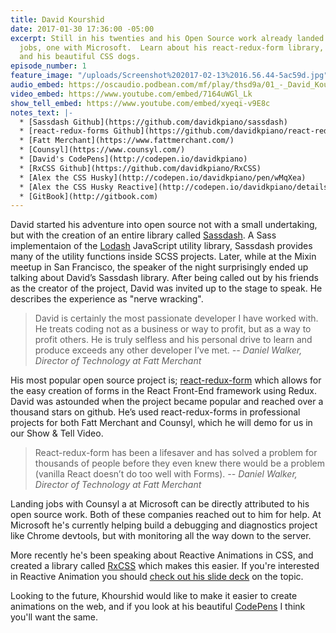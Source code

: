 ```yaml
---
title: David Kourshid
date: 2017-01-30 17:36:00 -05:00
excerpt: Still in his twenties and his Open Source work already landed him two full-time
  jobs, one with Microsoft.  Learn about his react-redux-form library, reactive CSS,
  and his beautiful CSS dogs.
episode_number: 1
feature_image: "/uploads/Screenshot%202017-02-13%2016.56.44-5ac59d.jpg"
audio_embed: https://oscaudio.podbean.com/mf/play/thsd9a/01_-_David_Kourshid_-_Open_SourceCraft.mp3
video_embed: https://www.youtube.com/embed/7164uWGl_Lk
show_tell_embed: https://www.youtube.com/embed/xyeqi-v9E8c
notes_text: |-
  * [Sassdash Github](https://github.com/davidkpiano/sassdash)
  * [react-redux-forms Github](https://github.com/davidkpiano/react-redux-form)
  * [Fatt Merchant](https://www.fattmerchant.com/)
  * [Counsyl](https://www.counsyl.com/)
  * [David's CodePens](http://codepen.io/davidkpiano)
  * [RxCSS Github](https://github.com/davidkpiano/RxCSS)
  * [Alex the CSS Husky](http://codepen.io/davidkpiano/pen/wMqXea)
  * [Alex the CSS Husky Reactive](http://codepen.io/davidkpiano/details/866627963d1ea2a5ce1b6d9db5faeaec/)
  * [GitBook](http://gitbook.com)
---
```


David started his adventure into open source not with a small undertaking, but with the creation of an entire library called [Sassdash](https://github.com/davidkpiano/sassdash). A Sass implementaion of the [Lodash](https://github.com/lodash/lodash) JavaScript utility library, Sassdash provides many of the utility functions inside SCSS projects.  Later, while at the Mixin meetup in San Francisco, the speaker of the night surprisingly ended up talking about David’s Sassdash library.  After being called out by his friends as the creator of the project, David was invited up to the stage to speak.  He describes the experience as "nerve wracking".

> David is certainly the most passionate developer I have worked with. He treats coding not as a business or way to profit, but as a way to profit others. He is truly selfless and his personal drive to learn and produce exceeds any other developer I’ve met.
><cite>-- Daniel Walker, Director of Technology at Fatt Merchant</cite>

His most popular open source project is; [react-redux-form](https://github.com/davidkpiano/react-redux-form) which allows for the easy creation of forms in the React Front-End framework using Redux.  David was astounded when the project became popular and reached over a thousand stars on github.  He’s used react-redux-forms in professional projects for both Fatt Merchant and Counsyl, which he will demo for us in our Show & Tell Video.

> React-redux-form has been a lifesaver and has solved a problem for thousands of people before they even knew there would be a problem (vanilla React doesn’t do too well with Forms).
><cite>-- Daniel Walker, Director of Technology at Fatt Merchant</cite>

Landing jobs with Counsyl a at Microsoft can be directly attributed to his open source work.  Both of these companies reached out to him for help.  At Microsoft he's currently helping build a debugging and diagnostics project like Chrome devtools, but with monitoring all the way down to the server.

More recently he's been speaking about Reactive Animations in CSS, and created a library called [RxCSS](https://github.com/davidkpiano/RxCSS) which makes this easier.  If you're interested in Reactive Animation you should [check out his slide deck](http://slides.com/davidkhourshid/reactanim#/) on the topic.

Looking to the future, Khourshid would like to make it easier to create animations on the web, and if you look at his beautiful [CodePens](http://codepen.io/davidkpiano/) I think you'll want the same.
